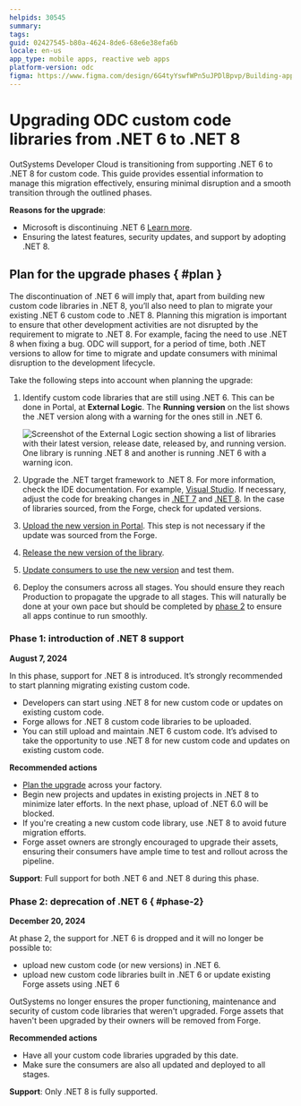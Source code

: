 ```yaml
---
helpids: 30545
summary: 
tags: 
guid: 02427545-b80a-4624-8de6-68e6e38efa6b
locale: en-us
app_type: mobile apps, reactive web apps
platform-version: odc
figma: https://www.figma.com/design/6G4tyYswfWPn5uJPDlBpvp/Building-apps?node-id=5786-34&t=BrG4ZbInBSh6eY9A-0
---
```


# Upgrading ODC custom code libraries from .NET 6 to .NET 8

OutSystems Developer Cloud is transitioning from supporting .NET 6 to .NET 8 for custom code. This guide provides essential information to manage this migration effectively, ensuring minimal disruption and a smooth transition through the outlined phases.

**Reasons for the upgrade**:

* Microsoft is discontinuing .NET 6 [Learn more](https://learn.microsoft.com/en-us/lifecycle/products/microsoft-net-and-net-core).
* Ensuring the latest features, security updates, and support by adopting .NET 8.


## Plan for the upgrade phases { #plan }

The discontinuation of .NET 6 will imply that, apart from building new custom code libraries in .NET 8, you’ll also need to plan to migrate your existing .NET 6 custom code to .NET 8.
Planning this migration is important to ensure that other development activities are not disrupted by the requirement to migrate to .NET 8. For example, facing the need to use .NET 8 when fixing a bug.
ODC will support, for a period of time, both .NET versions to allow for time to migrate and update consumers with minimal disruption to the development lifecycle.

Take the following steps into account when planning the upgrade:

1. Identify custom code libraries that are still using .NET 6. This can be done in Portal, at **External Logic**. The **Running version** on the list shows the .NET version along with a warning for the ones still in .NET 6. 

    ![Screenshot of the External Logic section showing a list of libraries with their latest version, release date, released by, and running version. One library is running .NET 8 and another is running .NET 6 with a warning icon.](images/external-logic-running-version-pl.png "External Logic Running Version List")

1. Upgrade the .NET target framework to .NET 8. For more information, check the IDE documentation. For example, [Visual Studio](https://learn.microsoft.com/en-us/visualstudio/ide/visual-studio-multi-targeting-overview). If necessary, adjust the code for breaking changes in [.NET 7](https://learn.microsoft.com/en-us/dotnet/core/compatibility/7.0) and [.NET 8](https://learn.microsoft.com/en-us/dotnet/core/compatibility/8.0). In the case of libraries sourced, from the Forge, check for updated versions.

1. [Upload the new version in Portal](intro.md#upload-external-logic). This step is not necessary if the update was sourced from the Forge.

1. [Release the new version of the library](../libraries/libraries.md#release-a-new-version-of-a-library).

1. [Update consumers to use the new version](../libraries/libraries.md#update-consumers) and test them.

1. Deploy the consumers across all stages. You should ensure they reach Production to propagate the upgrade to all stages. This will naturally be done at your own pace but should be completed by [phase 2](#phase-2) to ensure all apps continue to run smoothly.

### Phase 1: introduction of .NET 8 support

**August 7, 2024**

In this phase, support for .NET 8 is introduced. It’s strongly recommended to start planning migrating existing custom code.

* Developers can start using .NET 8 for new custom code or updates on existing custom code.
* Forge allows for .NET 8 custom code libraries to be uploaded.
* You can still upload and maintain .NET 6 custom code. It’s advised to take the opportunity to use .NET 8 for new custom code and updates on existing custom code.

**Recommended actions**

* [Plan the upgrade](#plan) across your factory.
* Begin new projects and updates in existing projects in .NET 8 to minimize later efforts. In the next phase, upload of .NET 6.0 will be blocked.
* If you're creating a new custom code library, use .NET 8 to avoid future migration efforts.
* Forge asset owners are strongly encouraged to upgrade their assets, ensuring their consumers have ample time to test and rollout across the pipeline.

**Support**: Full support for both .NET 6 and .NET 8 during this phase.

### Phase 2: deprecation of .NET 6 { #phase-2}

**December 20, 2024**

At phase 2, the support for .NET 6 is dropped and it will no longer be possible to:

* upload new custom code (or new versions) in .NET 6.
* upload new custom code libraries built in .NET 6 or update existing Forge assets using .NET 6

OutSystems no longer ensures the proper functioning, maintenance and security of custom code libraries that weren't upgraded.
Forge assets that haven't been upgraded by their owners will be removed from Forge.

**Recommended actions**

* Have all your custom code libraries upgraded by this date.
* Make sure the consumers are also all updated and deployed to all stages.

**Support**: Only .NET 8 is fully supported.
